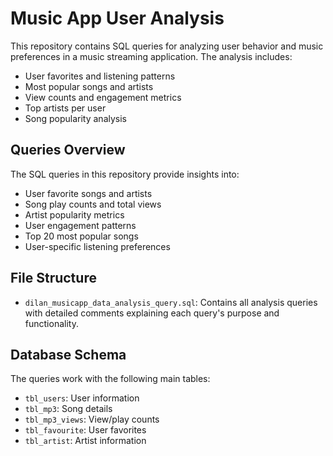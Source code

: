 # Music App User Analysis

This repository contains SQL queries for analyzing user behavior and music preferences in a music streaming application. The analysis includes:

- User favorites and listening patterns
- Most popular songs and artists
- View counts and engagement metrics
- Top artists per user
- Song popularity analysis

## Queries Overview

The SQL queries in this repository provide insights into:
- User favorite songs and artists
- Song play counts and total views
- Artist popularity metrics
- User engagement patterns
- Top 20 most popular songs
- User-specific listening preferences

## File Structure

- `dilan_musicapp_data_analysis_query.sql`: Contains all analysis queries with detailed comments explaining each query's purpose and functionality.

## Database Schema

The queries work with the following main tables:
- `tbl_users`: User information
- `tbl_mp3`: Song details
- `tbl_mp3_views`: View/play counts
- `tbl_favourite`: User favorites
- `tbl_artist`: Artist information
